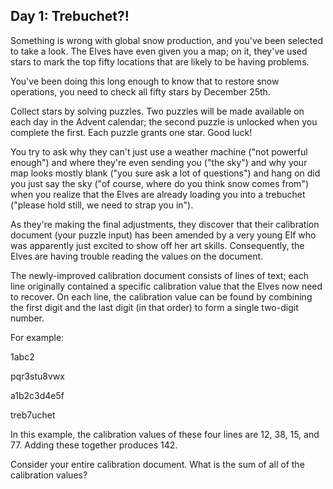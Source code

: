 
Day 1: Trebuchet?!
---

Something is wrong with global snow production, and you've been selected to take a look. The Elves have even given you a map; on it, they've used stars to mark the top fifty locations that are likely to be having problems.

  

You've been doing this long enough to know that to restore snow operations, you need to check all fifty stars by December 25th.

  

Collect stars by solving puzzles. Two puzzles will be made available on each day in the Advent calendar; the second puzzle is unlocked when you complete the first. Each puzzle grants one star. Good luck!

  

You try to ask why they can't just use a weather machine ("not powerful enough") and where they're even sending you ("the sky") and why your map looks mostly blank ("you sure ask a lot of questions") and hang on did you just say the sky ("of course, where do you think snow comes from") when you realize that the Elves are already loading you into a trebuchet ("please hold still, we need to strap you in").

  

As they're making the final adjustments, they discover that their calibration document (your puzzle input) has been amended by a very young Elf who was apparently just excited to show off her art skills. Consequently, the Elves are having trouble reading the values on the document.

  

The newly-improved calibration document consists of lines of text; each line originally contained a specific calibration value that the Elves now need to recover. On each line, the calibration value can be found by combining the first digit and the last digit (in that order) to form a single two-digit number.

  

For example:

  

1abc2

pqr3stu8vwx

a1b2c3d4e5f

treb7uchet

In this example, the calibration values of these four lines are 12, 38, 15, and 77. Adding these together produces 142.

  

Consider your entire calibration document. What is the sum of all of the calibration values?